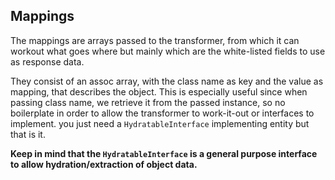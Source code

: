 ## Mappings

The mappings are arrays passed to the transformer, from which it can workout what goes where but mainly which are the white-listed fields to use as response data. 

They consist of an assoc array, with the class name as key and the value as mapping, that describes the object. This is especially useful since when passing class name, we retrieve it from the passed instance, so no boilerplate in order to allow the transformer to work-it-out or interfaces to implement. you just need a `HydratableInterface` implementing entity but that is it.

**Keep in mind that the `HydratableInterface` is a general purpose interface to allow hydration/extraction of object data.**
